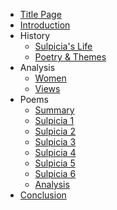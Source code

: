* [Title Page](/)
* [Introduction](/README.md)
* History
    * [Sulpicia's Life](/life.md)
    * [Poetry & Themes](/poetry.md)
* Analysis
    * [Women](/feminism.md)
    * [Views](/views.md)
* Poems
    * [Summary](/sulpicia-summary.md)
    * [Sulpicia 1](/sulpicia-1.md)
    * [Sulpicia 2](/sulpicia-2.md)
    * [Sulpicia 3](/sulpicia-3.md)
    * [Sulpicia 4](/sulpicia-4.md)
    * [Sulpicia 5](/sulpicia-5.md)
    * [Sulpicia 6](/sulpicia-6.md)
    * [Analysis](/sulpicia-analysis.md)
* [Conclusion](/conclusion.md)